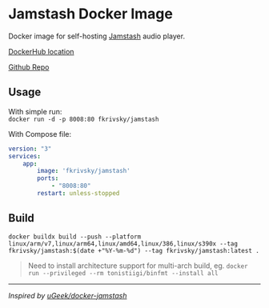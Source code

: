 # Jamstash Docker Image

Docker image for self-hosting [Jamstash](https://github.com/tsquillario/Jamstash) audio player.  

[DockerHub location](https://hub.docker.com/r/fkrivsky/jamstash)

[Github Repo](https://github.com/fkrivsky/jamstash-docker)

## Usage

With simple run:  
`docker run -d -p 8008:80 fkrivsky/jamstash`

With Compose file:  

```yaml
version: "3"
services:
    app:
        image: 'fkrivsky/jamstash'
        ports:
            - "8008:80"
        restart: unless-stopped
```

## Build

`docker buildx build --push --platform linux/arm/v7,linux/arm64,linux/amd64,linux/386,linux/s390x --tag fkrivsky/jamstash:$(date +"%Y-%m-%d") --tag fkrivsky/jamstash:latest .`

> Need to install architecture support for multi-arch build, eg. `docker run --privileged --rm tonistiigi/binfmt --install all`

---
_Inspired by [uGeek/docker-jamstash](https://github.com/uGeek/docker-jamstash)_
